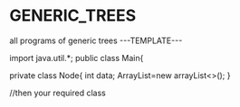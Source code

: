# GENERIC_TREES
all programs of generic trees
---TEMPLATE---

import java.util.*;
public class Main{

 private class Node{
   int data;
   ArrayList<Node>=new arrayList<>();
  }
  
  //then your required class

